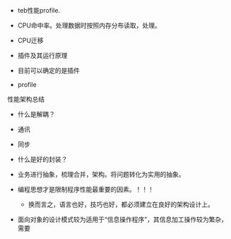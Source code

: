 - teb性能profile.

- CPU命中率。处理数据时按照内存分布读取，处理。
- CPU迁移

- 插件及其运行原理
- 目前可以确定的是插件
- profile

性能架构总结
- 什么是解耦？
- 通讯
- 同步
- 什么是好的封装？
- 业务进行抽象，梳理合并，架构。将问题转化为实用的抽象。

- 编程思想才是限制程序性能最重要的因素。！！！
	- 换而言之，语言也好，技巧也好，都必须建立在良好的架构设计上。

- 面向对象的设计模式较为适用于“信息操作程序”，其信息加工操作较为繁杂，需要


